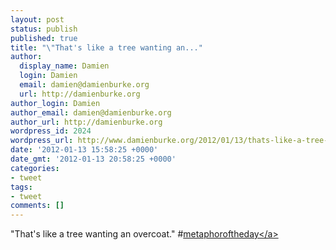 ```yaml
---
layout: post
status: publish
published: true
title: "\"That's like a tree wanting an..."
author:
  display_name: Damien
  login: Damien
  email: damien@damienburke.org
  url: http://damienburke.org
author_login: Damien
author_email: damien@damienburke.org
author_url: http://damienburke.org
wordpress_id: 2024
wordpress_url: http://www.damienburke.org/2012/01/13/thats-like-a-tree-wanting-an/
date: '2012-01-13 15:58:25 +0000'
date_gmt: '2012-01-13 20:58:25 +0000'
categories:
- tweet
tags:
- tweet
comments: []
---
```

<p>"That's like a tree wanting an overcoat." #<a href="http:&#47;&#47;search.twitter.com&#47;search?q=%23metaphoroftheday" class="aktt_hashtag">metaphoroftheday<&#47;a></p>
